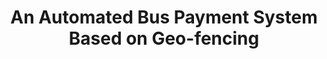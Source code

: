 ---
layout: page
title: An Automated Bus Payment System Based on Geo-fencing
tags: JAVA, PostgreSQL, WebGIS
description: >
    We developed an intelligent ticketing system that enables automatic ticket verification through real-time BeiDou positioning and geofencing algorithms, eliminating manual ticket checking at scenic spots. The system features a modular design that ensures reliable performance and seamless tourist experience. I implemented API development for frontend-backend interaction, along with comprehensive database design and development.
importance: 4
related_publications: false
img: assets/img/bus_preview.png
category: Main contributor
---
